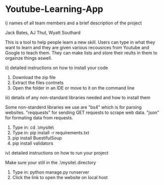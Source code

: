 # Youtube-Learning-App

 i) names of all team members and a brief description of the project
 
 Jack Bates, AJ Thut, Wyatt Southard
 
 This is a tool to help people learn a new skill. Users can type in what they want to learn and 
 they are given various recousrces from Youtube and Google to teach them. They can make lists and store their
 reults in them to orgainze things aswell.
 
 ii) detailed instructions on how to install your code
 
 1. Download the zip file
 2. Extract the files contnets
 3. Open the folder in an IDE or move to it on the command line
 
 iii) details of any non-standard libraries needed and how to install them
 
 Some non-standerd libraries we use are "bs4" which is for parsing websites. "reqquests" for sending GET requests to scrape web data.
 "json" for formating data from requests. 
 
 1. Type in: cd .\mysite\
 2. Type in: pip install -r requirements.txt 
 3. pip install BuestifulSoup
 4. pip install validators
 
 iv) detailed instructions on how to run your project
 
 Make sure your still in the .\mysite\ directory
 
 1. Type in: python manage.py runserver
 2. Click the link to open the website on local host
